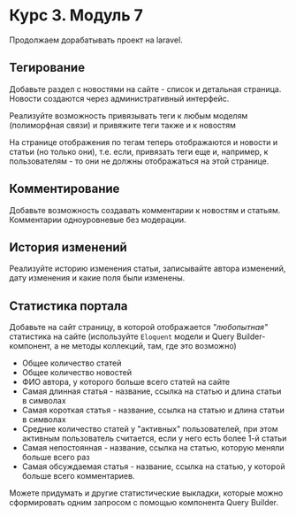 # Курс 3. Модуль 7

Продолжаем дорабатывать проект на laravel.


## Тегирование

Добавьте раздел с новостями на сайте - список и детальная страница. Новости создаются через административный интерфейс.

Реализуйте возможность привязывать теги к любым моделям (полиморфная связи) и привяжите теги также и к новостям

На странице отображения по тегам теперь отображаются и новости и статьи (но только они), т.е. если, привязать теги еще и, например, к пользователям - то они не должны отображаться на этой странице.


## Комментирование

Добавьте возможность создавать комментарии к новостям и статьям. Комментарии одноуровневые без модерации.


## История изменений

Реализуйте историю изменения статьи, записывайте автора изменений, дату изменения и какие поля были изменены.


## Статистика портала

Добавьте на сайт страницу, в которой отображается *"любопытная"* статистика на сайте (используйте `Eloquent` модели и Query Builder-компонент, а не методы коллекций, там, где это возможно)

*   Общее количество статей
*   Общее количество новостей
*   ФИО автора, у которого больше всего статей на сайте
*   Самая длинная статья - название, ссылка на статью и длина статьи в символах
*   Самая короткая статья - название, ссылка на статью и длина статьи в символах
*   Средние количество статей у "активных" пользователей, при этом активным пользователь считается, если у него есть более 1-й статьи
*   Самая непостоянная - название, ссылка на статью, которую меняли больше всего раз
*   Самая обсуждаемая статья  - название, ссылка на статью, у которой больше всего комментариев.

Можете придумать и другие статистические выкладки, которые можно сформировать одним запросом с помощью компонента Query Builder.

